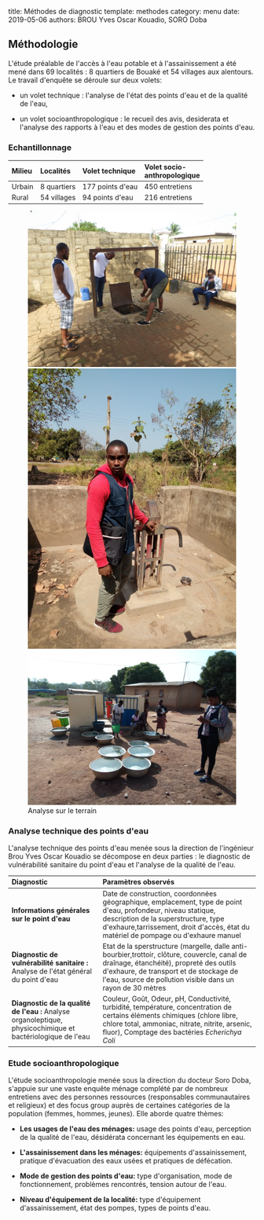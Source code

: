 title: Méthodes de diagnostic
template: methodes
category: menu
date: 2019-05-06
authors: BROU Yves Oscar Kouadio, SORO Doba


<div class="fiche">
<h2>Méthodologie</h2>
<p>L'étude préalable de l'accès à l'eau potable et à l'assainissement a été mené dans 69 localités : 8 quartiers de Bouaké et 54 villages aux alentours.  Le travail d'enquête se déroule sur deux volets:</p>
<ul>
<li>
<p>un volet technique : l'analyse de l'état des points d'eau et de la qualité de l'eau,</p>
</li>
<li>
<p>un volet socioanthropologique : le recueil des avis, desiderata et l'analyse des rapports à l'eau et des modes de gestion des points d'eau.</p>
</li>
</ul>
<h3>Echantillonnage</h3>
<table>
<thead>
<tr>
<th align="left">Milieu</th>
<th align="left">Localités</th>
<th align="left">Volet technique</th>
<th align="left">Volet socio-<br>anthropologique</th>
</tr>
</thead>
<tbody>
<tr>
<td align="left">Urbain</td>
<td align="left">8 quartiers</td>
<td align="left">177 points d'eau</td>
<td align="left">450 entretiens</td>
</tr>
<tr>
<td align="left">Rural</td>
<td align="left">54 villages</td>
<td align="left">94 points d'eau</td>
<td align="left">216 entretiens</td>
</tr>
</tbody>
</table>


<figure>
<img src="image/equipetech.jpg" alt="Analyse technique des points d'eau"/>
<img src="image/terrain_Diakite.jpg" alt="Analyse technique des points d'eau"/>
<img src="image/terrain_MOuattara.jpg" alt="Analyse technique des points d'eau"/>
<figcaption>Analyse sur le terrain</figcaption>
</figure>



<h3>Analyse technique des points d'eau</h3>
<p>L'analyse technique des points d'eau menée sous la direction de l'ingénieur Brou Yves Oscar Kouadio se décompose en deux parties : 
le diagnostic de vulnérabilité sanitaire du point d'eau et l'analyse de la qualité de l'eau.</p>
<table>
<thead>
<tr>
<th align="left">Diagnostic</th>
<th align="left">Paramètres observés</th>
</tr>
</thead>
<tbody>
<tr>
<td align="left"><strong>Informations générales sur le point d'eau</strong></td>
<td align="left">Date de construction, coordonnées géographique, emplacement, type de point d'eau, profondeur, niveau statique, description de la superstructure, type d'exhaure,tarrissement, droit d'accès, état du matériel de pompage ou d'exhaure manuel</td>
</tr>
<tr>
<td align="left"><strong>Diagnostic de vulnérabilité sanitaire :</strong> Analyse de l'état général du point d'eau</td>
<td align="left">Etat de la sperstructure (margelle, dalle anti-bourbier,trottoir, clôture, couvercle, canal de draînage, étanchéité), propreté des outils d'exhaure, de transport et de stockage de l'eau, source de pollution visible dans un rayon de 30 mètres</td>
</tr>
<tr>
<td align="left"><strong>Diagnostic de la qualité de l'eau :</strong> Analyse organoleptique, physicochimique et bactériologique de l'eau</td>
<td align="left">Couleur, Goût, Odeur, pH, Conductivité, turbidité, température, concentration de certains éléments chimiques (chlore libre, chlore total, ammoniac, nitrate, nitrite, arsenic, fluor), Comptage des bactéries <em>Echerichya Coli</em></td>
</tr>
</tbody>
</table>


<h3>Etude socioanthropologique</h3>
<p>L'étude socioanthropologie menée sous la direction du docteur Soro Doba, s'appuie sur une vaste enquête ménage complété par de nombreux entretiens avec des personnes ressources (responsables communautaires et religieux) et des focus group auprès de certaines catégories de la population (femmes, hommes, jeunes). Elle aborde quatre thèmes:</p>
<ul>
<li>
<p><strong>Les usages de l'eau des ménages:</strong> usage des points d'eau, perception de la qualité de l'eau, désidérata concernant les équipements en eau.</p>
</li>
<li>
<p><strong>L'assainissement dans les ménages:</strong> équipements d'assainissement, pratique d'évacuation des eaux usées et pratiques de défécation.</p>
</li>
<li>
<p><strong>Mode de gestion des points d'eau:</strong> type d'organisation, mode de fonctionnement, problèmes rencontrés, tension autour de l'eau.</p>
</li>
<li>
<p><strong>Niveau d'équipement de la localité:</strong> type d'équipement d'assainissement, état des pompes, types de points d'eau.</p>
</li>
</ul>
</div>


 

